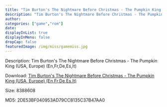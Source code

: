 ```yaml
---
title: "Tim Burton's The Nightmare Before Christmas - The Pumpkin King (USA, Europe) (En,Fr,De,Es,It)"
description: "Tim Burton's The Nightmare Before Christmas - The Pumpkin King (USA, Europe) (En,Fr,De,Es,It)"
author: 
categories: ["game","rom"]
date: 
displayInList: true
displayInMenu: false
dropCap: false
featuredImage: /img/miss/gamemiss.jpg
---
```


Description: Tim Burton's The Nightmare Before Christmas - The Pumpkin King (USA, Europe) (En,Fr,De,Es,It)

Download: <a style="text-decoration:underline;" href="https://mega.nz/#!jTwilKwK!g_DGNe_02xQqTIESUlhXGR51vWiFdgX4HXt9RyVriBc" target = "_blank" rel = "nofollow" > Tim Burton's The Nightmare Before Christmas - The Pumpkin King (USA, Europe) (En,Fr,De,Es,It)</a>

Size: 8388608

MD5: 2DE53BF040953AD79CC8135C37B47AA0

